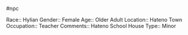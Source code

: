 #npc 

Race:: Hylian
Gender:: Female
Age:: Older Adult
Location:: Hateno Town
Occupation:: Teacher
Comments:: Hateno School House
Type:: Minor
